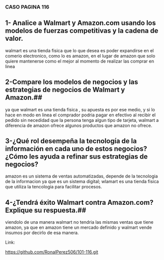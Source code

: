 
### CASO PAGINA 116 ###

## 1- Analice a Walmart y Amazon.com usando los modelos de fuerzas competitivas y la cadena de valor. ##

  walmart es una tienda fisica que lo que desea es poder expandirse en el comerio     electronico, como lo es amazon, en el lugar de amazon que solo quiere mantenerse como el mejor al momento de realizar las comprar en linea

## 2-Compare los modelos de negocios y las estrategias de negocios de Walmart y Amazon.##

  ya que walmart es una tienda fisica , su apuesta es por ese medio, y si lo hace en modo en linea el comprador podria pagar en efectivo al recibir el pedido sin necedidad que la persona tenga algun tipo de tarjeta, walmart a diferencia de amazon ofrece algunos productos que amazon no ofrece.

## 3-¿Qué rol desempeña la tecnología de la información  en cada uno de estos negocios? ¿Cómo les ayuda a refinar sus estrategias de negocios? ##

  amazon es un sistema de ventas automatizadas, depende de la tecnologia de la informacion ya que es un sistema digital; wlamart es una tienda fisica que utiliza la tencologia para facilitar procesos.

## 4-¿Tendrá éxito Walmart contra Amazon.com? Explique su respuesta.##
  viendolo de una manera walmart no tendria las mismas ventas que tiene amazon, ya que en amazon tiene un mercado definido y walmart vende insumos por decirlo de esa manera.


Link: 

https://github.com/RonalPerez506/101-116.git


